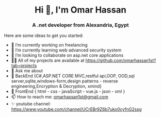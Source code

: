 <h1 align="center">Hi 👋, I'm Omar Hassan</h1>
                                                                
<h3 align="center"> A .net developer from Alexandria, Egypt</h3>

Here are some ideas to get you started:

- 🔭 I’m currently working on freelancing
- 🌱 I’m currently learning web advanced security system
- 👯 I’m looking to collaborate on asp.net core applications
- 👨‍💻 All of my projects are available at https://github.com/omarhassan1st?tab=projects
- 💬 Ask me about
- 👨‍ BackEnd {C#,ASP.NET CORE MVC,restful api,OOP, OOD,sql server,sqlite,windows-form,design patterns - reverse engineering,Encryption & Decryption, xmind} 
- 👨‍ FrontEnd { html - css - javaScript - vue.js - json - xml }
- 📫 How to reach me: omarhassan1st@gmail.com
- ✨ youtube channel: https://www.youtube.com/channel/UCrEBr9Z6b7uko0cyfnG2ssg
